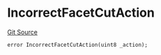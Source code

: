 # IncorrectFacetCutAction
[Git Source](https://github.com/thrackle-io/tron/blob/0ca0a263215b0baace3d8d12fd9706eb2a79accf/src/protocol/economic/ruleProcessor/RuleProcessorDiamondLib.sol)


```solidity
error IncorrectFacetCutAction(uint8 _action);
```

